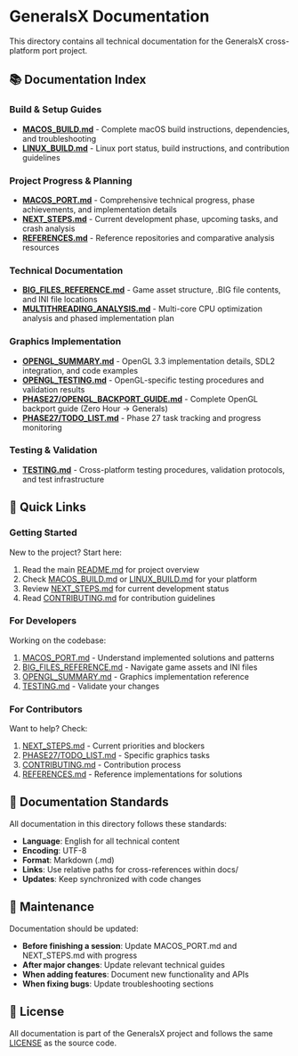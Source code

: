 # GeneralsX Documentation

This directory contains all technical documentation for the GeneralsX cross-platform port project.

## 📚 Documentation Index

### Build & Setup Guides
- **[MACOS_BUILD.md](MACOS_BUILD.md)** - Complete macOS build instructions, dependencies, and troubleshooting
- **[LINUX_BUILD.md](LINUX_BUILD.md)** - Linux port status, build instructions, and contribution guidelines

### Project Progress & Planning
- **[MACOS_PORT.md](MACOS_PORT.md)** - Comprehensive technical progress, phase achievements, and implementation details
- **[NEXT_STEPS.md](NEXT_STEPS.md)** - Current development phase, upcoming tasks, and crash analysis
- **[REFERENCES.md](REFERENCES.md)** - Reference repositories and comparative analysis resources

### Technical Documentation
- **[BIG_FILES_REFERENCE.md](BIG_FILES_REFERENCE.md)** - Game asset structure, .BIG file contents, and INI file locations
- **[MULTITHREADING_ANALYSIS.md](MULTITHREADING_ANALYSIS.md)** - Multi-core CPU optimization analysis and phased implementation plan

### Graphics Implementation
- **[OPENGL_SUMMARY.md](OPENGL_SUMMARY.md)** - OpenGL 3.3 implementation details, SDL2 integration, and code examples
- **[OPENGL_TESTING.md](OPENGL_TESTING.md)** - OpenGL-specific testing procedures and validation results
- **[PHASE27/OPENGL_BACKPORT_GUIDE.md](PHASE27/OPENGL_BACKPORT_GUIDE.md)** - Complete OpenGL backport guide (Zero Hour → Generals)
- **[PHASE27/TODO_LIST.md](PHASE27/TODO_LIST.md)** - Phase 27 task tracking and progress monitoring

### Testing & Validation
- **[TESTING.md](TESTING.md)** - Cross-platform testing procedures, validation protocols, and test infrastructure

## 🔗 Quick Links

### Getting Started
New to the project? Start here:
1. Read the main [README.md](../README.md) for project overview
2. Check [MACOS_BUILD.md](MACOS_BUILD.md) or [LINUX_BUILD.md](LINUX_BUILD.md) for your platform
3. Review [NEXT_STEPS.md](NEXT_STEPS.md) for current development status
4. Read [CONTRIBUTING.md](../CONTRIBUTING.md) for contribution guidelines

### For Developers
Working on the codebase:
1. [MACOS_PORT.md](MACOS_PORT.md) - Understand implemented solutions and patterns
2. [BIG_FILES_REFERENCE.md](BIG_FILES_REFERENCE.md) - Navigate game assets and INI files
3. [OPENGL_SUMMARY.md](OPENGL_SUMMARY.md) - Graphics implementation reference
4. [TESTING.md](TESTING.md) - Validate your changes

### For Contributors
Want to help? Check:
1. [NEXT_STEPS.md](NEXT_STEPS.md) - Current priorities and blockers
2. [PHASE27/TODO_LIST.md](PHASE27/TODO_LIST.md) - Specific graphics tasks
3. [CONTRIBUTING.md](../CONTRIBUTING.md) - Contribution process
4. [REFERENCES.md](REFERENCES.md) - Reference implementations for solutions

## 📖 Documentation Standards

All documentation in this directory follows these standards:
- **Language**: English for all technical content
- **Encoding**: UTF-8
- **Format**: Markdown (.md)
- **Links**: Use relative paths for cross-references within docs/
- **Updates**: Keep synchronized with code changes

## 🔄 Maintenance

Documentation should be updated:
- **Before finishing a session**: Update MACOS_PORT.md and NEXT_STEPS.md with progress
- **After major changes**: Update relevant technical guides
- **When adding features**: Document new functionality and APIs
- **When fixing bugs**: Update troubleshooting sections

## 📝 License

All documentation is part of the GeneralsX project and follows the same [LICENSE](../LICENSE.md) as the source code.
